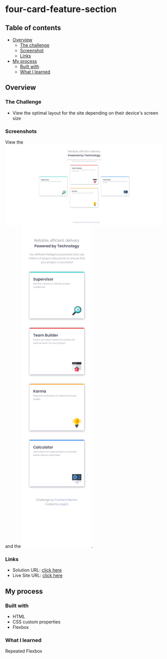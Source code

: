 # four-card-feature-section

## Table of contents

- [Overview](#overview)
  - [The challenge](#the-challenge)
  - [Screenshot](#screenshot)
  - [Links](#links)
- [My process](#my-process)
  - [Built with](#built-with)
  - [What I learned](#what-i-learned)

## Overview

### The Challenge

- View the optimal layout for the site depending on their device's screen size

### Screenshots

View the ![Desktop Version's 1440px screenshot](./screenshot_desktop.png)
and the ![mobile Version's 375px screenshot](./screenshot_mobile.png).

### Links

- Solution URL: [click here](https://github.com/pagoli/four-card-feature-section)
- Live Site URL: [click here](https://pagoli.github.io/four-card-feature-section/)

## My process

### Built with

- HTML
- CSS custom properties
- Flexbox

### What I learned

Repeated Flexbox